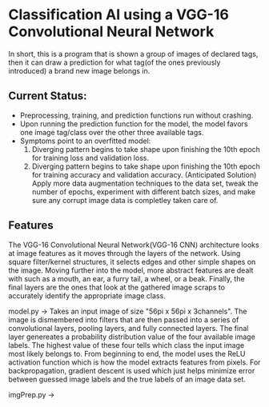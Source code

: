 # Classification AI using a VGG-16 Convolutional Neural Network
In short, this is a program that is shown a group of images of declared tags, then it can draw a prediction for what tag(of the ones previously introduced) a brand new image belongs in.

## Current Status: 
- Preprocessing, training, and prediction functions run without crashing.
- Upon running the prediction function for the model, the model favors one image tag/class over the other three available tags.
- Symptoms point to an overfitted model:
  1. Diverging pattern begins to take shape upon finishing the 10th epoch for training loss and validation loss.
  2. Diverging pattern begins to take shape upon finishing the 10th epoch for training accuracy and validation accuracy.
(Anticipated Solution) Apply more data augmentation techniques to the data set, tweak the number of epochs, experiment with different batch sizes, and make sure any corrupt image data is completley taken care of.    

## Features
  The VGG-16 Convolutional Neural Network(VGG-16 CNN) architecture looks at image features as it moves through the layers of the network. Using square filter/kernel structures, it selects edges and other simple shapes on the image. Moving further into the model,  more abstract features are dealt with such as a mouth, an ear, a furry tail, a wheel, or a beak. Finally, the final layers are the ones that look at the gathered image scraps to accurately identify the appropriate image class.
  
  model.py -> Takes an input image of size "56pi x 56pi x 3channels". The image is dismembered into filters that are then passed into a series of convolutional layers, pooling layers, and fully connected layers. The final layer genereates a probability distribution value of the four available image labels. The highest value of these four tells which class the input image most likely belongs to. From beginning to end, the model uses the ReLU activation function which is how the model extracts features from pixels. For backpropagation, gradient descent is used which just helps minimize error between guessed image labels and the true labels of an image data set.
  
  imgPrep.py ->
